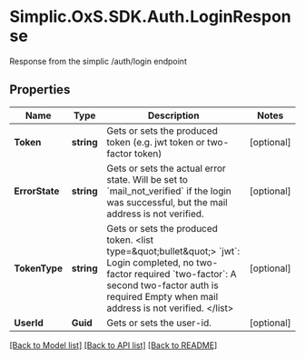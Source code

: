 # Simplic.OxS.SDK.Auth.LoginResponse
Response from the simplic /auth/login endpoint

## Properties

Name | Type | Description | Notes
------------ | ------------- | ------------- | -------------
**Token** | **string** | Gets or sets the produced token (e.g. jwt token or two-factor token) | [optional] 
**ErrorState** | **string** | Gets or sets the actual error state. Will be set to &#x60;mail_not_verified&#x60; if the login  was successful, but the mail address is not verified. | [optional] 
**TokenType** | **string** | Gets or sets the produced token.  &lt;list type&#x3D;\&quot;bullet\&quot;&gt;  &#x60;jwt&#x60;: Login completed, no two-factor required  &#x60;two-factor&#x60;: A second two-factor auth is required  Empty when mail address is not verified.  &lt;/list&gt; | [optional] 
**UserId** | **Guid** | Gets or sets the user-id. | [optional] 

[[Back to Model list]](../README.md#documentation-for-models) [[Back to API list]](../README.md#documentation-for-api-endpoints) [[Back to README]](../README.md)

